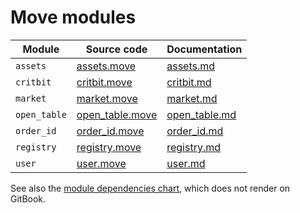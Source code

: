 # Move modules

| Module | Source code | Documentation |
| ------ | ----------- | ------------- |
| `assets`     | [assets.move](../../src/move/econia/sources/assets.move)         | [assets.md](../../src/move/econia/build/Econia/docs/assets.md)         |
| `critbit`    | [critbit.move](../../src/move/econia/sources/critbit.move)       | [critbit.md](../../src/move/econia/build/Econia/docs/critbit.md)       |
| `market`     | [market.move](../../src/move/econia/sources/market.move)         | [market.md](../../src/move/econia/build/Econia/docs/market.md)         |
| `open_table` | [open_table.move](../../src/move/econia/sources/open_table.move) | [open_table.md](../../src/move/econia/build/Econia/docs/open_table.md) |
| `order_id`   | [order_id.move](../../src/move/econia/sources/order_id.move)     | [order_id.md](../../src/move/econia/build/Econia/docs/order_id.md)     |
| `registry`   | [registry.move](../../src/move/econia/sources/registry.move)     | [registry.md](../../src/move/econia/build/Econia/docs/registry.md)     |
| `user`       | [user.move](../../src/move/econia/sources/user.move)             | [user.md](../../src/move/econia/build/Econia/docs/user.md)             |

See also the [module dependencies chart](../../src/move/econia/dependencies.md), which does not render on GitBook.